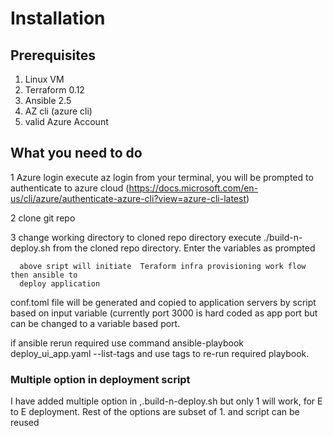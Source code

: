 
# Installation

## Prerequisites

1. Linux VM
2. Terraform  0.12
3. Ansible  2.5
4. AZ cli (azure cli)
5. valid Azure Account


## What you need to do
1 Azure login
  execute 
     az login 
  from your terminal, you will be prompted to authenticate to azure cloud
  (https://docs.microsoft.com/en-us/cli/azure/authenticate-azure-cli?view=azure-cli-latest)

2 clone git repo

3 change working directory to cloned repo directory
  execute ./build-n-deploy.sh from the cloned repo directory. Enter the variables as prompted

      above sript will initiate  Teraform infra provisioning work flow then ansible to 
      deploy application
      
 conf.toml file will be generated and copied to application servers by script based on input variable
 (currently port 3000 is hard coded as app port but can be changed to a variable based port.
 
 if ansible rerun required 
  use command
   ansible-playbook deploy_ui_app.yaml --list-tags 
   and use tags to re-run required playbook.
 
 ### Multiple option in deployment script
  I have added multiple option in ,.build-n-deploy.sh
  but only 1 will work, for E to E deployment. Rest of the options are subset of 1. and script can be reused
  
  
  
      
